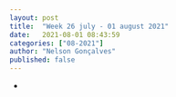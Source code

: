 ```yaml
---
layout: post
title:  "Week 26 july - 01 august 2021"
date:   2021-08-01 08:43:59
categories: ["08-2021"]
author: "Nelson Gonçalves"
published: false
---
```


*

